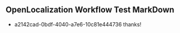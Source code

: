 ## OpenLocalization Workflow Test MarkDown
* a2142cad-0bdf-4040-a7e6-10c81e444736 
thanks!<!--HONumber=Mar16_HO1-->
